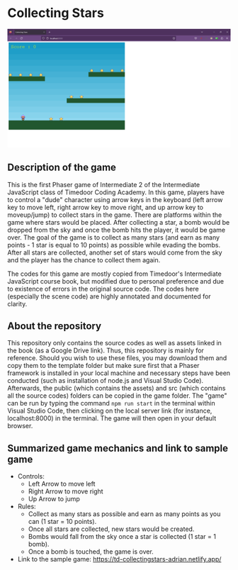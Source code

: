 # Collecting Stars

![Collecting Stars Sample Output](https://github.com/ajgquional/Timedoor_CollectingStars/blob/ccd4abee9ce0e3bb5b53de6c33a75896c6d2ae9c/CollectingStarsSampleOutput.png)

## Description of the game
This is the first Phaser game of Intermediate 2 of the Intermediate JavaScript class of Timedoor Coding Academy. In this game, players have to control a "dude" character using arrow keys in the keyboard (left arrow key to move left, right arrow key to move right, and up arrow key to moveup/jump) to collect stars in the game. There are platforms within the game where stars would be placed. After collecting a star, a bomb would be dropped from the sky and once the bomb hits the player, it would be game over. The goal of the game is to collect as many stars (and earn as many points - 1 star is equal to 10 points) as possible while evading the bombs. After all stars are collected, another set of stars would come from the sky and the player has the chance to collect them again.

The codes for this game  are mostly copied from Timedoor's Intermediate JavaScript course book, but modified due to personal preference and due to existence of errors in the original source code. The codes here (especially the scene code) are highly annotated and documented for clarity.

## About the repository
This repository only contains the source codes as well as assets linked in the book (as a Google Drive link). Thus, this repository is mainly for reference. Should you wish to use these files, you may download them and copy them to the template folder but make sure first that a Phaser framework is installed in your local machine and necessary steps have been conducted (such as installation of node.js and Visual Studio Code). Afterwards, the public (which contains the assets) and src (which contains all the source codes) folders can be copied in the game folder. The "game" can be run by typing the command ```npm run start``` in the terminal within Visual Studio Code, then clicking on the local server link (for instance, localhost:8000) in the terminal. The game will then open in your default browser.

## Summarized game mechanics and link to sample game
- Controls: 
  - Left Arrow to move left
  - Right Arrow to move right
  - Up Arrow to jump
- Rules:
  - Collect as many stars as possible and earn as many points as you can (1 star = 10 points).
  - Once all stars are collected, new stars would be created.
  - Bombs would fall from the sky once a star is collected (1 star = 1 bomb).
  - Once a bomb is touched, the game is over.
- Link to the sample game: https://td-collectingstars-adrian.netlify.app/
  
